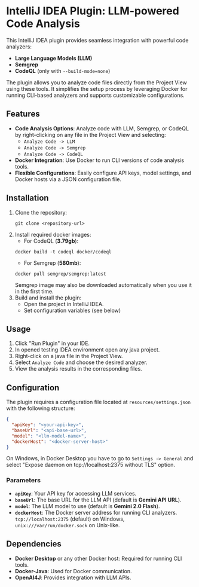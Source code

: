 # IntelliJ IDEA Plugin: LLM-powered Code Analysis

This IntelliJ IDEA plugin provides seamless integration with powerful code analyzers:
- **Large Language Models (LLM)**
- **Semgrep**
- **CodeQL** (only with `--build-mode=none`)

The plugin allows you to analyze code files directly from the Project View using these tools. It simplifies the setup process by leveraging Docker for running CLI-based analyzers and supports customizable configurations.

## Features
- **Code Analysis Options**: Analyze code with LLM, Semgrep, or CodeQL by right-clicking on any file in the Project View and selecting:
  - `Analyze Code -> LLM`
  - `Analyze Code -> Semgrep`
  - `Analyze Code -> CodeQL`
- **Docker Integration**: Use Docker to run CLI versions of code analysis tools.
- **Flexible Configurations**: Easily configure API keys, model settings, and Docker hosts via a JSON configuration file.

## Installation
1. Clone the repository:
   ```
   git clone <repository-url>
   ```
2. Install required docker images:
   - For CodeQL (**3.79gb**):
   ```
   docker build -t codeql docker/codeql
   ```
   - For Semgrep (**580mb**):
   ```
   docker pull semgrep/semgrep:latest
   ```
   Semgrep image may also be downloaded automatically when you use it in the first time.
3. Build and install the plugin:
   - Open the project in IntelliJ IDEA.
   - Set configuration variables (see below)

## Usage
1. Click "Run Plugin" in your IDE.
2. In opened testing IDEA environment open any java project.
3. Right-click on a java file in the Project View.
4. Select `Analyze Code` and choose the desired analyzer.
5. View the analysis results in the corresponding files.

## Configuration
The plugin requires a configuration file located at `resources/settings.json` with the following structure:

```json
{
  "apiKey": "<your-api-key>",
  "baseUrl": "<api-base-url>",
  "model": "<llm-model-name>",
  "dockerHost": "<docker-server-host>"
}
```

On Windows, in Docker Desktop you have to go to `Settings -> General` and select "Expose daemon on tcp://localhost:2375 without TLS" option.

### Parameters
- **`apiKey`**: Your API key for accessing LLM services.
- **`baseUrl`**: The base URL for the LLM API (default is **Gemini API URL**).
- **`model`**: The LLM model to use (default is **Gemini 2.0 Flash**).
- **`dockerHost`**: The Docker server address for running CLI analyzers. `tcp://localhost:2375` (default) on Windows, `unix:///var/run/docker.sock` on Unix-like.

## Dependencies
- **Docker Desktop** or any other Docker host: Required for running CLI tools.
- **Docker-Java**: Used for Docker communication.
- **OpenAI4J**: Provides integration with LLM APIs.
